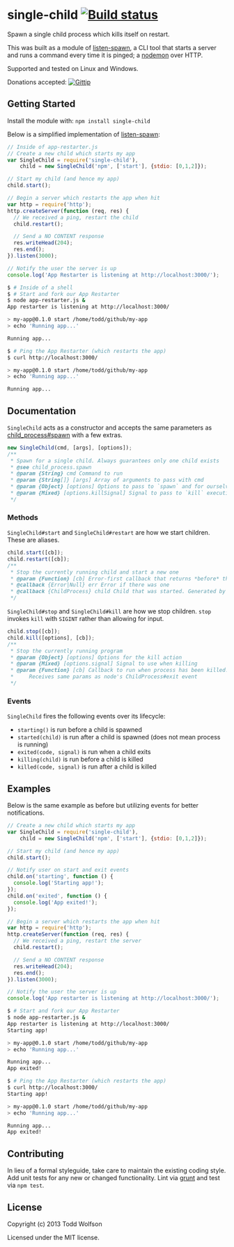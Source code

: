 # single-child [![Build status](https://travis-ci.org/twolfson/single-child.png)](https://travis-ci.org/twolfson/single-child)

Spawn a single child process which kills itself on restart.

This was built as a module of [listen-spawn][listen-spawn], a CLI tool that starts a server and runs a command every time it is pinged; a [nodemon][nodemon] over HTTP.

Supported and tested on Linux and Windows.

Donations accepted: [![Gittip](http://badgr.co/gittip/twolfson.png)](https://www.gittip.com/twolfson/)

[listen-spawn]: https://github.com/twolfson/listen-spawn
[nodemon]: https://github.com/remy/nodemon

## Getting Started
Install the module with: `npm install single-child`

Below is a simplified implementation of [listen-spawn][listen-spawn]:

```javascript
// Inside of app-restarter.js
// Create a new child which starts my app
var SingleChild = require('single-child'),
    child = new SingleChild('npm', ['start'], {stdio: [0,1,2]});

// Start my child (and hence my app)
child.start();

// Begin a server which restarts the app when hit
var http = require('http');
http.createServer(function (req, res) {
  // We received a ping, restart the child
  child.restart();

  // Send a NO CONTENT response
  res.writeHead(204);
  res.end();
}).listen(3000);

// Notify the user the server is up
console.log('App Restarter is listening at http://localhost:3000/');
```

```sh
$ # Inside of a shell
$ # Start and fork our App Restarter
$ node app-restarter.js &
App restarter is listening at http://localhost:3000/

> my-app@0.1.0 start /home/todd/github/my-app
> echo 'Running app...'

Running app...

$ # Ping the App Restarter (which restarts the app)
$ curl http://localhost:3000/

> my-app@0.1.0 start /home/todd/github/my-app
> echo 'Running app...'

Running app...
```

## Documentation
`SingleChild` acts as a constructor and accepts the same parameters as [child_process#spawn][spawn] with a few extras.

[spawn]: http://nodejs.org/api/child_process.html#child_process_child_process_spawn_command_args_options

```js
new SingleChild(cmd, [args], [options]);
/**
 * Spawn for a single child. Always guarantees only one child exists
 * @see child_process.spawn
 * @param {String} cmd Command to run
 * @param {String[]} [args] Array of arguments to pass with cmd
 * @param {Object} [options] Options to pass to `spawn` and for ourselves
 * @param {Mixed} [options.killSignal] Signal to pass to `kill` executions
 */
```

### Methods
`SingleChild#start` and `SingleChild#restart` are how we start children. These are aliases.

```js
child.start([cb]);
child.restart([cb]);
/**
 * Stop the currently running child and start a new one
 * @param {Function} [cb] Error-first callback that returns *before* the child starts
 * @callback {Error|Null} err Error if there was one
 * @callback {ChildProcess} child Child that was started. Generated by node's child_process#spawn
 */
```

`SingleChild#stop` and `SingleChild#kill` are how we stop children. `stop` invokes `kill` with `SIGINT` rather than allowing for input.

```js
child.stop([cb]);
child.kill([options], [cb]);
/**
 * Stop the currently running program
 * @param {Object} [options] Options for the kill action
 * @param {Mixed} [options.signal] Signal to use when killing
 * @param {Function} [cb] Callback to run when process has been killed.
 *     Receives same params as node's ChildProcess#exit event
 */
```

### Events
`SingleChild` fires the following events over its lifecycle:

- `starting()` is run before a child is spawned
- `started(child)` is run after a child is spawned (does not mean process is running)
- `exited(code, signal)` is run when a child exits
- `killing(child)` is run before a child is killed
- `killed(code, signal)` is run after a child is killed

## Examples
Below is the same example as before but utilizing events for better notifications.

```js
// Create a new child which starts my app
var SingleChild = require('single-child'),
    child = new SingleChild('npm', ['start'], {stdio: [0,1,2]});

// Start my child (and hence my app)
child.start();

// Notify user on start and exit events
child.on('starting', function () {
  console.log('Starting app!');
});
child.on('exited', function () {
  console.log('App exited!');
});

// Begin a server which restarts the app when hit
var http = require('http');
http.createServer(function (req, res) {
  // We received a ping, restart the server
  child.restart();

  // Send a NO CONTENT response
  res.writeHead(204);
  res.end();
}).listen(3000);

// Notify the user the server is up
console.log('App restarter is listening at http://localhost:3000/');
```

```sh
$ # Start and fork our App Restarter
$ node app-restarter.js &
App restarter is listening at http://localhost:3000/
Starting app!

> my-app@0.1.0 start /home/todd/github/my-app
> echo 'Running app...'

Running app...
App exited!

$ # Ping the App Restarter (which restarts the app)
$ curl http://localhost:3000/
Starting app!

> my-app@0.1.0 start /home/todd/github/my-app
> echo 'Running app...'

Running app...
App exited!
```
## Contributing
In lieu of a formal styleguide, take care to maintain the existing coding style. Add unit tests for any new or changed functionality. Lint via [grunt](https://github.com/gruntjs/grunt) and test via `npm test`.

## License
Copyright (c) 2013 Todd Wolfson

Licensed under the MIT license.
